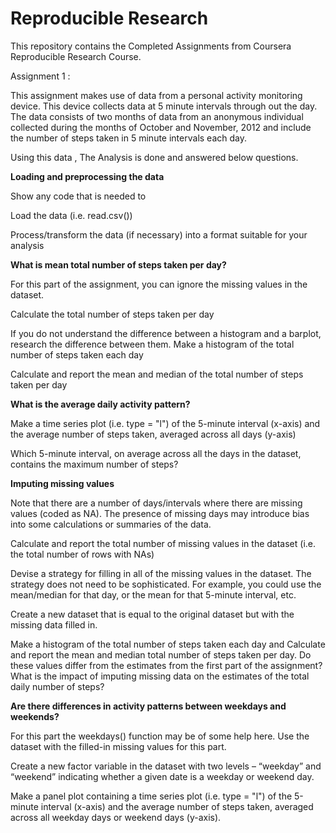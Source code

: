 # Reproducible Research

This repository contains the Completed Assignments from Coursera Reproducible Research Course.

Assignment 1 :

This assignment makes use of data from a personal activity monitoring device. This device collects data at 
5 minute intervals through out the day. The data consists of two months of data from an anonymous individual collected 
during the months of October and November, 2012 and include the number of steps taken in 5 minute intervals each day.

Using this data , The Analysis is done and answered below questions.

**Loading and preprocessing the data**

Show any code that is needed to

Load the data (i.e. read.csv())

Process/transform the data (if necessary) into a format suitable for your analysis

**What is mean total number of steps taken per day?**

For this part of the assignment, you can ignore the missing values in the dataset.

Calculate the total number of steps taken per day

If you do not understand the difference between a histogram and a barplot, research the difference between them. Make a histogram of the total number of steps taken each day


Calculate and report the mean and median of the total number of steps taken per day

**What is the average daily activity pattern?**

Make a time series plot (i.e. type = "l") of the 5-minute interval (x-axis) and the average number of steps taken, averaged across all days (y-axis)

Which 5-minute interval, on average across all the days in the dataset, contains the maximum number of steps?

**Imputing missing values**

Note that there are a number of days/intervals where there are missing values (coded as NA). The presence of missing days may introduce bias into some calculations or summaries of the data.

Calculate and report the total number of missing values in the dataset (i.e. the total number of rows with NAs)

Devise a strategy for filling in all of the missing values in the dataset. The strategy does not need to be sophisticated. For example, you could use the mean/median for that day, or the mean for that 5-minute interval, etc.

Create a new dataset that is equal to the original dataset but with the missing data filled in.

Make a histogram of the total number of steps taken each day and Calculate and report the mean and median total number of steps taken per day. Do these values differ from the estimates from the first part of the assignment? 
What is the impact of imputing missing data on the estimates of the total daily number of steps?

**Are there differences in activity patterns between weekdays and weekends?**

For this part the weekdays() function may be of some help here. Use the dataset with the filled-in missing values for this part.

Create a new factor variable in the dataset with two levels – “weekday” and “weekend” indicating whether a given date is a weekday or weekend day.

Make a panel plot containing a time series plot (i.e. type = "l") of the 5-minute interval (x-axis) and the average number of steps taken, averaged across all weekday days or weekend days (y-axis).
